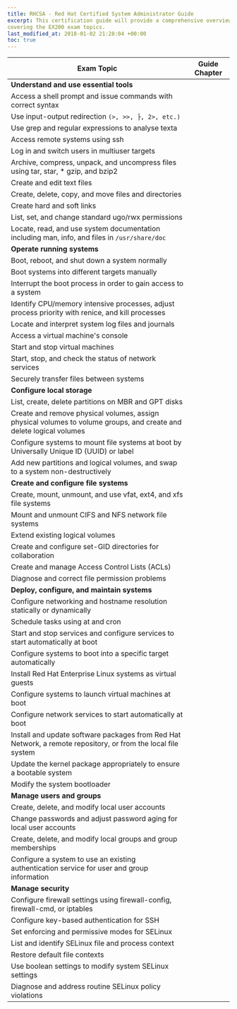 ```yaml
---
title: RHCSA - Red Hat Certified System Administrator Guide
excerpt: This certification guide will provide a comprehensive overview of Linux RHEL 7,
covering the EX200 exam topics.
last_modified_at: 2018-01-02 21:28:04 +00:00
toc: true
---
```


Exam Topic                             | Guide Chapter
---------------------------------------|----------------------------------------
**Understand and use essential tools** |
Access a shell prompt and issue commands with correct syntax |
Use input-output redirection `(>, >>, ├, 2>, etc.)` |
Use grep and regular expressions to analyse texta |
Access remote systems using ssh        |
Log in and switch users in multiuser targets |
Archive, compress, unpack, and uncompress files using tar, star, * gzip, and bzip2 |
Create and edit text files             |
Create, delete, copy, and move files and directories |
Create hard and soft links             |
List, set, and change standard ugo/rwx permissions |
Locate, read, and use system documentation including man, info, and files in `/usr/share/doc` |
**Operate running systems** |
Boot, reboot, and shut down a system normally |
Boot systems into different targets manually |
Interrupt the boot process in order to gain access to a system |
Identify CPU/memory intensive processes, adjust process priority with renice, and kill processes |
Locate and interpret system log files and journals |
Access a virtual machine's console |
Start and stop virtual machines |
Start, stop, and check the status of network services |
Securely transfer files between systems |
**Configure local storage** |
List, create, delete partitions on MBR and GPT disks |
Create and remove physical volumes, assign physical volumes to volume groups, and create and delete logical volumes |
Configure systems to mount file systems at boot by Universally Unique ID (UUID) or label |
Add new partitions and logical volumes, and swap to a system non-destructively |
**Create and configure file systems** |
Create, mount, unmount, and use vfat, ext4, and xfs file systems |
Mount and unmount CIFS and NFS network file systems |
Extend existing logical volumes |
Create and configure set-GID directories for collaboration |
Create and manage Access Control Lists (ACLs) |
Diagnose and correct file permission problems |
**Deploy, configure, and maintain systems** |
Configure networking and hostname resolution statically or dynamically |
Schedule tasks using at and cron |
Start and stop services and configure services to start automatically at boot |
Configure systems to boot into a specific target automatically |
Install Red Hat Enterprise Linux systems as virtual guests |
Configure systems to launch virtual machines at boot |
Configure network services to start automatically at boot |
Install and update software packages from Red Hat Network, a remote repository, or from the local file system |
Update the kernel package appropriately to ensure a bootable system |
Modify the system bootloader |
**Manage users and groups** |
Create, delete, and modify local user accounts |
Change passwords and adjust password aging for local user accounts |
Create, delete, and modify local groups and group memberships |
Configure a system to use an existing authentication service for user and group information |
**Manage security** |
Configure firewall settings using firewall-config, firewall-cmd, or iptables |
Configure key-based authentication for SSH |
Set enforcing and permissive modes for SELinux |
List and identify SELinux file and process context |
Restore default file contexts |
Use boolean settings to modify system SELinux settings |
Diagnose and address routine SELinux policy violations |
